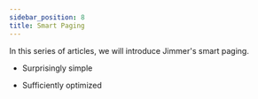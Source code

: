 ```yaml
---
sidebar_position: 8
title: Smart Paging
---
```


In this series of articles, we will introduce Jimmer's smart paging.

-   Surprisingly simple

-   Sufficiently optimized